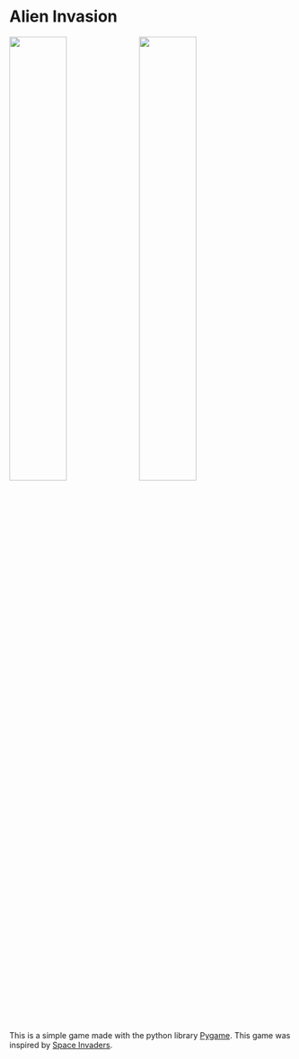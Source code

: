 # Alien Invasion  

<p float="left">
  <img src="https://lh3.googleusercontent.com/qY7cSYAfqW_vVJW05cacUc_xBOZ6yLXf1K4QqXLpiwLZMNdsdFXc-z1qYQcc9L0kec8Q7Wp2_TbC7uucnihi3j0I5hLOu53QUqPaXEif2ZcLa_7Cs8OzW1TaLSKSp2rtyAIFOUyvcuOZrCknaJn5kgw64NjJAEr8d4IEzmEKSRMjSzaL92jt9VG4VB2j0cuFLUfJdz0bUGqWpr2rYPT-vb637aAOAiMMO9cCtLyhYc7I3QXtdkmh6u6_4AXFV5pxCKXnYsdzetoV1PrFIu6caEl2JKnJ2wkBMPVekcXDOrurPCoYhQ5lnMuZ-2DLHyu_BYplTXsuEoj_zQ0aPbURWmlZRs10OSKEOtB9WC04PgB7MxncqPu_0pr_p878naSCZbNiQKKp0yjFGmIH_dt4eUMtM0ASsRaypfsNGqKXa7y0tfofQrcEn2xOMQtcEnorZ9qIUaTlTIvkQIgB18oes0_AxVyR8Gm2zjzartzPrXzY7A4Ay7l9VTmTicsgZO9T2q5Av45XZCI8DwNmEBncZUHul6u3yuu8PrOsVJdyEnX9DurjRnpSwKL2St7W5EUl7dAyaiaZI17F_GpvSNUFmdoMgiCqLbg4PtxY0VgpZ2S13noS-XLnqB0iNDUqR-Ne1jopqOcD70GfXBNbvGfVMeXMlqRgrU5_ky_zRtg4_sA32kw4Mo430nMlHCWa1sEpv-7tS37H__fP057S7xvoeCDV0m1DSN6AZfcJEaqAiJy16b7WM311s1ih96HGX7gilC7OPA09YslwRzvt5xDPcIZ5Jw56oozqnylu0mzLgrIy8_JanLs685BT_HcV_c5X9mYSEblawgBAZC3QIUY-IEw8yjFMYFEFeqpSl9G4pvBeseA3YvCPfwiFuftcl6fooZ3DKJEwBOzWn1g-bGOY_L4lfoqZ0CJqcjMUdLA216_SnWbY=w1202-h639-no?authuser=0" width="45%"/>
  
  <img src="https://lh3.googleusercontent.com/lni1ur5MM5-mWn283HZMLIK98lOp1CgeMZpwXSpN14lZQ1Av_bcufTQPLuPSWqdOBV6VaxsG9guLAv2_20OxpF4bXZqD0Y_UOF9CmPdFNJAP2Mkkt0uh-KsPOmCXg_lyp7wFBdXkSrn3x9OS9yxYIPmnH8g3Fqf_0jmSDKIbAIUtk9Sam77N9t0M2R4FfcwT5AhgEAufIVceZl1HrkAJbjIodZFnLW9sKYcn94Lr13y7mHUjoaVM5OcgbZF31_iH8tu0EhPUwd_S4Esh6cXop-UAxrgps-0uL6-nPwqbanTKcBXezA_VZXetCCsTJD18hokFSBZ5ITqR8W6sFf59JTdOiBHeysZEFadsJ1yeTQijxGX_YTBPcZkF2hsWp5p-0i8pd9p7JZAx87CaJ1pLKckxI989HD0ZBvWJA9oL9AEeTgSuLDrsYmxl3PdTcl_IqxoKxYEUKspoDRqcmblWIkWQguQrIFl760CwbKDkTOBDuI27Xjh3LFUZ411v6URpcF20DOZ1WbBI60o-rPHae1G_aSJfOH9NbYhetkBvjlBWOyZ5edt7yq4EBCL80cZelFqDWEweBjJ2lG8-4N5TZS_w4IhrZ4bDG__kJ1pCIpj-kbMO78e16d1M1-Ndvje75sJXWrAshnMttSApw8qMfwdUQN7V86hcwXzBwWhmCMFYIYnmyma1GJ98ypsAAUsUAhm759UBosYdWS5ILTKh30GSkr2-2rnvnty8cDQIDXd7vy5j5p6O9pZcaE_O3iGvqUO7YZXUvqOqE6h6IbMJptASiWzQvOrsBXK1Q-9OBvPq9foI7O0_9bDFDSwEmj3OnehliE09gNEb082dtS5UkKCNAVhetBANemQQLPbyTZym2uc9pXLXPE610XZBL9_1rbi49JrpaVPA1BMgSr7vO3K90e_qmsf08i0HsQXbBzkMHUj2=w1204-h630-no?authuser=0" width="45%" />
</p>

This is a simple game made with the python library [Pygame](https://www.pygame.org/news). This game was inspired 
by [Space Invaders](https://en.wikipedia.org/wiki/Space_Invaders).
